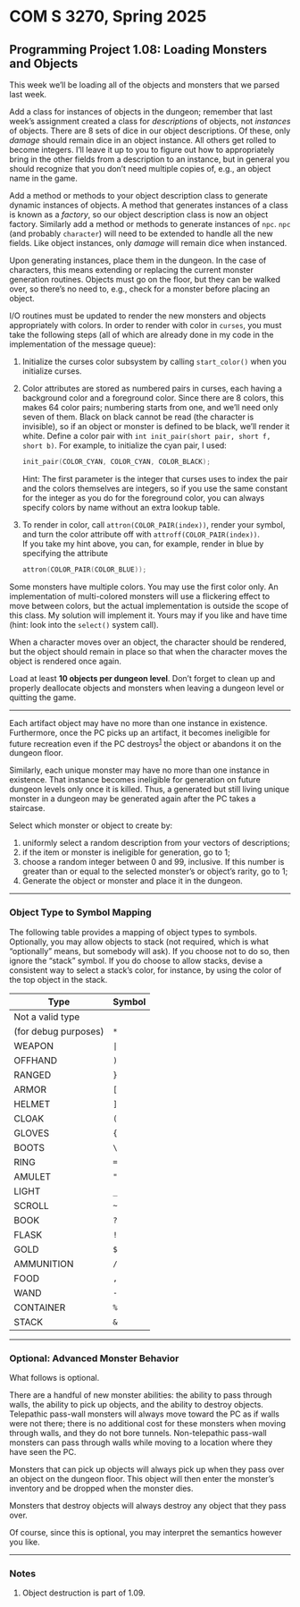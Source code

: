 # COM S 3270, Spring 2025
## Programming Project 1.08: Loading Monsters and Objects

This week we’ll be loading all of the objects and monsters that we parsed last week.

Add a class for instances of objects in the dungeon; remember that last week’s assignment created a class for *descriptions* of objects, not *instances* of objects. There are 8 sets of dice in our object descriptions. Of these, only *damage* should remain dice in an object instance. All others get rolled to become integers. I’ll leave it up to you to figure out how to appropriately bring in the other fields from a description to an instance, but in general you should recognize that you don’t need multiple copies of, e.g., an object name in the game.

Add a method or methods to your object description class to generate dynamic instances of objects. A method that generates instances of a class is known as a *factory*, so our object description class is now an object factory. Similarly add a method or methods to generate instances of `npc`. `npc` (and probably `character`) will need to be extended to handle all the new fields. Like object instances, only *damage* will remain dice when instanced.

Upon generating instances, place them in the dungeon. In the case of characters, this means extending or replacing the current monster generation routines. Objects must go on the floor, but they can be walked over, so there’s no need to, e.g., check for a monster before placing an object.

I/O routines must be updated to render the new monsters and objects appropriately with colors. In order to render with color in `curses`, you must take the following steps (all of which are already done in my code in the implementation of the message queue):

1. Initialize the curses color subsystem by calling `start_color()` when you initialize curses.

2. Color attributes are stored as numbered pairs in curses, each having a background color and a foreground color. Since there are 8 colors, this makes 64 color pairs; numbering starts from one, and we’ll need only seven of them. Black on black cannot be read (the character is invisible), so if an object or monster is defined to be black, we’ll render it white. Define a color pair with `int init_pair(short pair, short f, short b)`. For example, to initialize the cyan pair, I used:  
   ```c
   init_pair(COLOR_CYAN, COLOR_CYAN, COLOR_BLACK);
   ```  
   Hint: The first parameter is the integer that curses uses to index the pair and the colors themselves are integers, so if you use the same constant for the integer as you do for the foreground color, you can always specify colors by name without an extra lookup table.

3. To render in color, call `attron(COLOR_PAIR(index))`, render your symbol, and turn the color attribute off with `attroff(COLOR_PAIR(index))`.  
   If you take my hint above, you can, for example, render in blue by specifying the attribute  
   ```c
   attron(COLOR_PAIR(COLOR_BLUE));
   ```

Some monsters have multiple colors. You may use the first color only. An implementation of multi-colored monsters will use a flickering effect to move between colors, but the actual implementation is outside the scope of this class. My solution will implement it. Yours may if you like and have time (hint: look into the `select()` system call).

When a character moves over an object, the character should be rendered, but the object should remain in place so that when the character moves the object is rendered once again.

Load at least **10 objects per dungeon level**. Don’t forget to clean up and properly deallocate objects and monsters when leaving a dungeon level or quitting the game.

---

Each artifact object may have no more than one instance in existence. Furthermore, once the PC picks up an artifact, it becomes ineligible for future recreation even if the PC destroys<sup><a href="#note1">1</a></sup> the object or abandons it on the dungeon floor.

Similarly, each unique monster may have no more than one instance in existence. That instance becomes ineligible for generation on future dungeon levels only once it is killed. Thus, a generated but still living unique monster in a dungeon may be generated again after the PC takes a staircase.

Select which monster or object to create by:

1. uniformly select a random description from your vectors of descriptions;
2. if the item or monster is ineligible for generation, go to 1;
3. choose a random integer between 0 and 99, inclusive. If this number is greater than or equal to the selected monster’s or object’s rarity, go to 1;
4. Generate the object or monster and place it in the dungeon.

---

### Object Type to Symbol Mapping

The following table provides a mapping of object types to symbols. Optionally, you may allow objects to stack (not required, which is what “optionally” means, but somebody will ask). If you choose not to do so, then ignore the “stack” symbol. If you do choose to allow stacks, devise a consistent way to select a stack’s color, for instance, by using the color of the top object in the stack.

| Type               | Symbol |
|--------------------|--------|
| Not a valid type 
(for debug purposes) | `*`    |
| WEAPON             | `\|`   |
| OFFHAND            | `)`    |
| RANGED             | `}`    |
| ARMOR              | `[`    |
| HELMET             | `]`    |
| CLOAK              | `(`    |
| GLOVES             | `{`    |
| BOOTS              | `\`    |
| RING               | `=`    |
| AMULET             | `"`    |
| LIGHT              | `_`    |
| SCROLL             | `~`    |
| BOOK               | `?`    |
| FLASK              | `!`    |
| GOLD               | `$`    |
| AMMUNITION         | `/`    |
| FOOD               | `,`    |
| WAND               | `-`    |
| CONTAINER          | `%`    |
| STACK              | `&`    |

---

### Optional: Advanced Monster Behavior

What follows is optional.

There are a handful of new monster abilities: the ability to pass through walls, the ability to pick up objects, and the ability to destroy objects. Telepathic pass-wall monsters will always move toward the PC as if walls were not there; there is no additional cost for these monsters when moving through walls, and they do not bore tunnels. Non-telepathic pass-wall monsters can pass through walls while moving to a location where they have seen the PC.

Monsters that can pick up objects will always pick up when they pass over an object on the dungeon floor. This object will then enter the monster’s inventory and be dropped when the monster dies.

Monsters that destroy objects will always destroy any object that they pass over.

Of course, since this is optional, you may interpret the semantics however you like.

---

### Notes

1. <a id="note1"></a>Object destruction is part of 1.09.